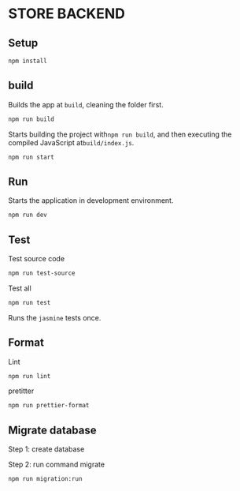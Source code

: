 # STORE BACKEND

## Setup

```sh
npm install
```


## build

Builds the app at `build`, cleaning the folder first.

```sh
npm run build
```

Starts building the project with`npm run build`, and then executing the compiled JavaScript at`build/index.js`.

```sh
npm run start
```

## Run

Starts the application in development environment.

```sh
npm run dev
```


## Test

Test source code

```sh
npm run test-source
```

Test all

```sh
npm run test
```

Runs the `jasmine` tests once.

## Format

Lint

```sh
npm run lint
```

pretitter

```sh
npm run prettier-format
```

## Migrate database

Step 1: create database

Step 2: run command migrate

```sh
npm run migration:run
```
